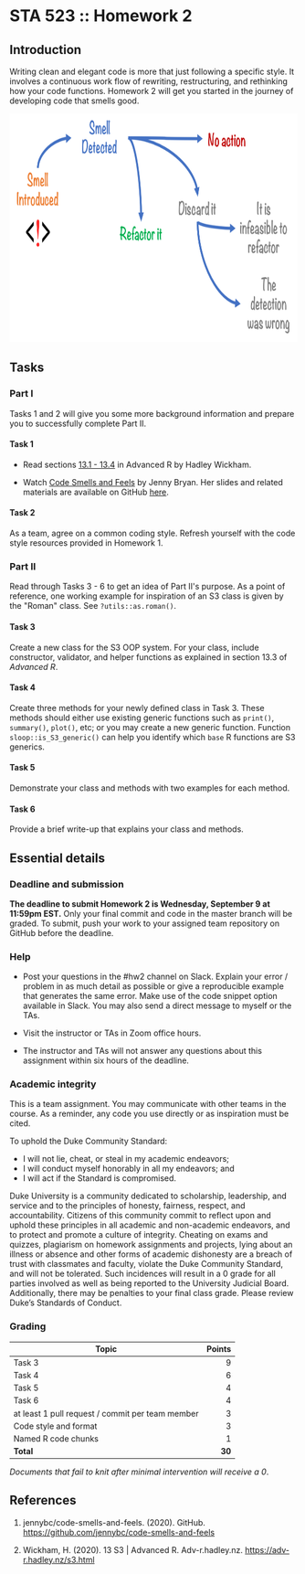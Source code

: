 # STA 523 :: Homework 2

## Introduction

Writing clean and elegant code is more that just following a specific style. It
involves a continuous work flow of rewriting, restructuring, and rethinking how
your code functions. Homework 2 will get you started in the journey of
developing code that smells good.

<img src="images/code-smell.png" width="600" height="400">

## Tasks

### Part I

Tasks 1 and 2 will give you some more background information and prepare you
to successfully complete Part II.

#### Task 1

- Read sections [13.1 - 13.4](https://adv-r.hadley.nz/s3.html) in Advanced R by
  Hadley Wickham.

- Watch [Code Smells and Feels](https://www.youtube.com/watch?v=7oyiPBjLAWY) by
  Jenny Bryan. Her slides and related materials are available on GitHub
  [here](https://github.com/jennybc/code-smells-and-feels).

#### Task 2

As a team, agree on a common coding style. Refresh yourself with the code style
resources provided in Homework 1.

### Part II

Read through Tasks 3 - 6 to get an idea of Part II's purpose. As a point of
reference, one working example for inspiration of an S3 class is given by the
"Roman" class. See  `?utils::as.roman()`.

#### Task 3

Create a new class for the S3 OOP system. For your class, include constructor,
validator, and helper functions as explained in section 13.3 of
<i>Advanced R</i>.

#### Task 4

Create three methods for your newly defined
class in Task 3. These methods should either
use existing generic functions such as `print()`, `summary()`, `plot()`, etc; or
you may create a new generic function. Function `sloop::is_S3_generic()` can
help you identify which `base` R functions are S3 generics.

#### Task 5

Demonstrate your class and methods with two examples for each method.

#### Task 6

Provide a brief write-up that explains your class and methods.

## Essential details

### Deadline and submission

**The deadline to submit Homework 2 is Wednesday, September 9 at 11:59pm EST.**
Only your final commit and code in the master branch will be graded.
To submit, push your work to your assigned team repository on GitHub before
the deadline.

### Help

- Post your questions in the #hw2 channel on Slack. Explain your error / problem
  in as much detail as possible or give a reproducible example that generates
  the same error. Make use of the code snippet option available in Slack. You
  may also send a direct message to myself or the TAs.

- Visit the instructor or TAs in Zoom office hours.

- The instructor and TAs will not answer any questions about this assignment
 	within six hours of the deadline.

### Academic integrity

This is a team assignment. You may communicate with other teams in the
course. As a reminder, any code you use directly or as inspiration must be 
cited.

To uphold the Duke Community Standard:

- I will not lie, cheat, or steal in my academic endeavors;
- I will conduct myself honorably in all my endeavors; and
- I will act if the Standard is compromised.

Duke University is a community dedicated to scholarship, leadership, and
service and to the principles of honesty, fairness, respect, and accountability.
Citizens of this community commit to reflect upon and uphold these principles in
all academic and non-academic endeavors, and to protect and promote a culture of
integrity. Cheating on exams and quizzes, plagiarism on homework assignments and
projects, lying about an illness or absence and other forms of academic
dishonesty are a breach of trust with classmates and faculty, violate the Duke
Community Standard, and will not be tolerated. Such incidences will result in a
0 grade for all parties involved as well as being reported to the University
Judicial Board. Additionally, there may be penalties to your final class grade.
Please review Duke’s Standards of Conduct.

### Grading

| **Topic**                                        | **Points** |
|--------------------------------------------------|-----------:|
| Task 3                                           |          9 |
| Task 4                                           |          6 |
| Task 5                                           |          4 |
| Task 6                                           |          4 |
| at least 1 pull request / commit per team member |          3 |
| Code style and format                            |          3 |
| Named R code chunks                              |          1 |
| **Total**                                        |     **30** |

*Documents that fail to knit after minimal intervention will receive a 0*.

## References

1. jennybc/code-smells-and-feels. (2020). GitHub.
   https://github.com/jennybc/code-smells-and-feels

2. Wickham, H. (2020). 13 S3 | Advanced R. Adv-r.hadley.nz.
   https://adv-r.hadley.nz/s3.html

